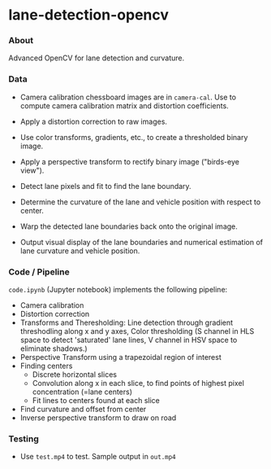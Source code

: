 # lane-detection-opencv

### About
Advanced OpenCV for lane detection and curvature.

### Data

* Camera calibration chessboard images are in `camera-cal`. Use to compute camera calibration matrix and distortion coefficients.

* Apply a distortion correction to raw images.
* Use color transforms, gradients, etc., to create a thresholded binary image.
* Apply a perspective transform to rectify binary image ("birds-eye view").
* Detect lane pixels and fit to find the lane boundary.
* Determine the curvature of the lane and vehicle position with respect to center.
* Warp the detected lane boundaries back onto the original image.
* Output visual display of the lane boundaries and numerical estimation of lane curvature and vehicle position.


### Code / Pipeline

`code.ipynb` (Jupyter notebook) implements the following pipeline:

* Camera calibration
* Distortion correction
* Transforms and Theresholding: Line detection through gradient threshodling along x and y axes, Color thresholding (S channel in HLS space to detect 'saturated' lane lines, V channel in HSV space to eliminate shadows.) 
* Perspective Transform using a trapezoidal region of interest
* Finding centers
	* Discrete horizontal slices
	* Convolution along x in each slice, to find points of highest pixel concentration (=lane centers)
	* Fit lines to centers found at each slice
* Find curvature and offset from center
* Inverse perspective transform to draw on road


### Testing

* Use `test.mp4` to test. Sample output in `out.mp4`
